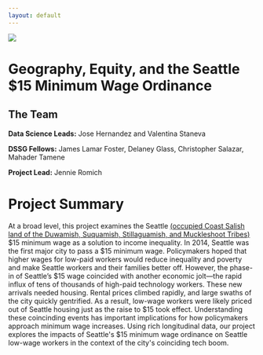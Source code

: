 ```yaml
---
layout: default
---
```


<img src="{{ site.url }}{{ site.baseurl }}/assets/img/eScience.png">


# Geography, Equity, and the Seattle $15 Minimum Wage Ordinance

## The Team

**Data Science Leads:** Jose Hernandez and Valentina Staneva

**DSSG Fellows:** James Lamar Foster, Delaney Glass, Christopher Salazar, Mahader Tamene

**Project Lead:** Jennie Romich

# Project Summary

At a broad level, this project examines the Seattle [(occupied Coast Salish land of the Duwamish, Suquamish, Stillaguamish, and Muckleshoot Tribes)](https://native-land.ca/) \$15 minimum wage as a solution to income inequality. In 2014, Seattle was the first major city to pass a \$15 minimum wage. Policymakers hoped that higher wages for low-paid workers would reduce inequality and poverty and make Seattle workers and their families better off. However, the phase-in of Seattle’s \$15 wage coincided with another economic jolt—the rapid influx of tens of thousands of high-paid technology workers. These new arrivals needed housing. Rental prices climbed rapidly, and large swaths of the city quickly gentrified. As a result, low-wage workers were likely priced out of Seattle housing just as the raise to \$15 took effect. Understanding these coincinding events has important implications for how policymakers approach minimum wage increases. Using rich longitudinal data, our project explores the impacts of Seattle's $15 minimum wage ordinance on Seattle low-wage workers in the context of the city's coinciding tech boom. 

